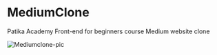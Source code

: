 # MediumClone
Patika Academy Front-end for beginners course Medium website clone



![Mediumclone-pic](https://github.com/YYigitGokmen/MediumClone/assets/157407435/cf5eceb0-ff0c-4a92-b718-837517a7e04d)
